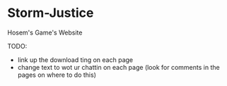 # Storm-Justice
Hosem's Game's Website

TODO:
- link up the download ting on each page
- change text to wot ur chattin on each page
(look for comments in the pages on where to do this)
